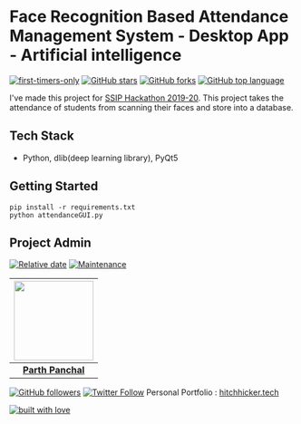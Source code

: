 # Face Recognition Based Attendance Management System - Desktop App - Artificial intelligence

[![first-timers-only](https://img.shields.io/badge/first--timers--only-friendly-tomato.svg?style=flat&logo=git)](https://github.com/hitchhicker007/face_recognition_attendance_system_v2/issues) [![GitHub stars](https://img.shields.io/github/stars/hitchhicker007/face_recognition_attendance_system_v2.svg?logo=github)](https://github.com/hitchhicker007/face_recognition_attendance_system_v2/stargazers) [![GitHub forks](https://img.shields.io/github/forks/hitchhicker007/face_recognition_attendance_system_v2.svg?logo=github&color=yellow)](https://github.com/hitchhicker007/face_recognition_attendance_system_v2/network) [![GitHub top language](https://img.shields.io/github/languages/top/hitchhicker007/face_recognition_attendance_system_v2?color=blue&logo=python)](https://github.com/hitchhicker007/face_recognition_attendance_system_v2)

I've made this project for [SSIP Hackathon 2019-20](http://ssipgujarat.in/sgh201920/). This project takes the attendance of students from scanning their faces and store into a database.

## Tech Stack

- Python, dlib(deep learning library), PyQt5

## Getting Started

```
pip install -r requirements.txt
python attendanceGUI.py
```

## Project Admin

[![Relative date](https://img.shields.io/date/1577392258?color=important&label=started&logo=github)](https://github.com/hitchhicker007/) [![Maintenance](https://img.shields.io/maintenance/yes/2020?color=green&logo=github)](https://github.com/hitchhicker007/)

| <img src="https://avatars.githubusercontent.com/u/51155358?v=4" width="140"> |
| :----------------------------------------------------------: |
| **[Parth Panchal](https://www.linkedin.com/in/parthpanchal8401/)**  |

[![GitHub followers](https://img.shields.io/github/followers/hitchhicker007.svg?label=Follow%20@hitchhicker007&style=social)](https://github.com/hitchhicker007/) [![Twitter Follow](https://img.shields.io/twitter/follow/hitchhickerrr?style=social)](https://twitter.com/hitchhickerrr) 
Personal Portfolio : [hitchhicker.tech](hitchhicker.tech) 

[![built with love](https://forthebadge.com/images/badges/built-with-love.svg)](https://github.com/hitchhicker007/)
